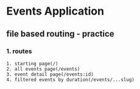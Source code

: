 # Events Application

## file based routing - practice

### 1. routes

    1. starting page(/)
    2. all events page(/events)
    3. event detail page(/events:id)
    4. filtered events by duration(/events/...slug)
